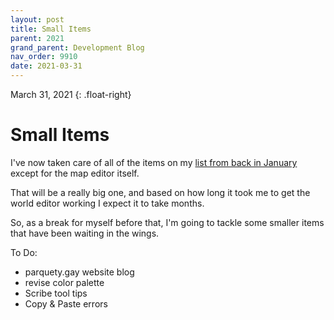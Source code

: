 ```yaml
---
layout: post
title: Small Items
parent: 2021
grand_parent: Development Blog
nav_order: 9910
date: 2021-03-31
---
```

March 31, 2021
{: .float-right}

# Small Items

I've now taken care of all of the items on my [list from back in January](post-2021-01-24.html) except for the map editor itself.

That will be a really big one, and based on how long it took me to get the world editor working I expect it to take months.

So, as a break for myself before that, I'm going to tackle some smaller items that have been waiting in the wings.

To Do:
- parquety.gay website blog
- revise color palette
- Scribe tool tips
- Copy & Paste errors
